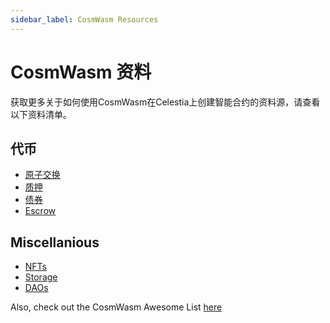 ```yaml
---
sidebar_label: CosmWasm Resources
---
```


# CosmWasm 资料

获取更多关于如何使用CosmWasm在Celestia上创建智能合约的资料源，请查看以下资料清单。

## 代币

- [原子交换](https://docs.rs/cw20-atomic-swap/latest/cw20_atomic_swap/)
- [质押](https://docs.rs/cw20-staking/latest/cw20_staking/)
- [债券](https://docs.rs/cw20-bonding/latest/cw20_bonding/)
- [Escrow](https://docs.rs/cw20-escrow/latest/cw20_escrow/)

## Miscellanious

- [NFTs](https://github.com/CosmWasm/cw-nfts/tree/main/contracts)
- [Storage](https://crates.io/crates/cosmwasm-storage)
- [DAOs](https://github.com/DA0-DA0/dao-contracts/tree/main/contracts)

Also, check out the CosmWasm Awesome List [here](https://github.com/InterWasm/cw-awesome/)
